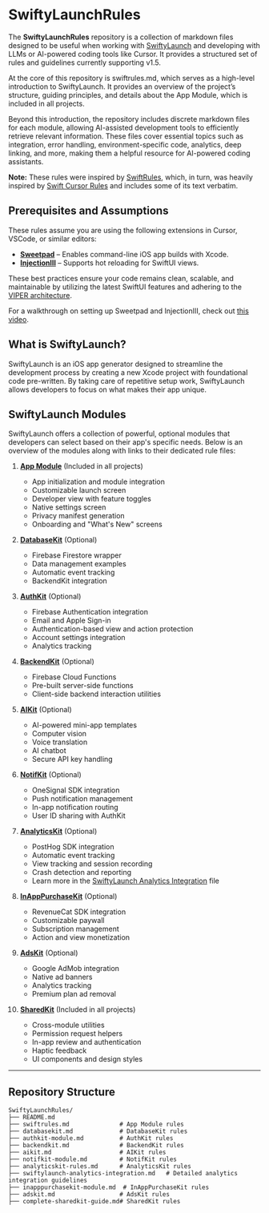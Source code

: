# SwiftyLaunchRules

The **SwiftyLaunchRules** repository is a collection of markdown files designed to be useful when working with [SwiftyLaunch](http://swiftylaun.ch) and developing with LLMs or AI-powered coding tools like Cursor. It provides a structured set of rules and guidelines currently supporting v1.5.

At the core of this repository is swiftrules.md, which serves as a high-level introduction to SwiftyLaunch. It provides an overview of the project’s structure, guiding principles, and details about the App Module, which is included in all projects.

Beyond this introduction, the repository includes discrete markdown files for each module, allowing AI-assisted development tools to efficiently retrieve relevant information. These files cover essential topics such as integration, error handling, environment-specific code, analytics, deep linking, and more, making them a helpful resource for AI-powered coding assistants.

**Note:** These rules were inspired by [SwiftRules](https://github.com/danielraffel/SwiftRules), which, in turn, was heavily inspired by [Swift Cursor Rules](https://www.rayfernando.ai/swift-cursor-rules) and includes some of its text verbatim.

## Prerequisites and Assumptions

These rules assume you are using the following extensions in Cursor, VSCode, or similar editors:

- **[Sweetpad](https://sweetpad.hyzyla.dev)** – Enables command-line iOS app builds with Xcode.
- **[InjectionIII](https://github.com/johnno1962/InjectionIII)** – Supports hot reloading for SwiftUI views.

These best practices ensure your code remains clean, scalable, and maintainable by utilizing the latest SwiftUI features and adhering to the [VIPER architecture](https://medium.com/@pinarkocak/understanding-viper-pattern-619fa9a0b1f1).

For a walkthrough on setting up Sweetpad and InjectionIII, check out [this video](https://www.youtube.com/watch?v=s7BVmsZSmWQ).

## What is SwiftyLaunch?

SwiftyLaunch is an iOS app generator designed to streamline the development process by creating a new Xcode project with foundational code pre-written. By taking care of repetitive setup work, SwiftyLaunch allows developers to focus on what makes their app unique.

## SwiftyLaunch Modules

SwiftyLaunch offers a collection of powerful, optional modules that developers can select based on their app's specific needs. Below is an overview of the modules along with links to their dedicated rule files:

1. **[App Module](swiftrules.md)** (Included in all projects)  
   - App initialization and module integration  
   - Customizable launch screen  
   - Developer view with feature toggles  
   - Native settings screen  
   - Privacy manifest generation  
   - Onboarding and "What's New" screens

2. **[DatabaseKit](databasekit.md)** (Optional)  
   - Firebase Firestore wrapper  
   - Data management examples  
   - Automatic event tracking  
   - BackendKit integration

3. **[AuthKit](authkit-module.md)** (Optional)  
   - Firebase Authentication integration  
   - Email and Apple Sign-in  
   - Authentication-based view and action protection  
   - Account settings integration  
   - Analytics tracking

4. **[BackendKit](backendkit.md)** (Optional)  
   - Firebase Cloud Functions  
   - Pre-built server-side functions  
   - Client-side backend interaction utilities

5. **[AIKit](aikit.md)** (Optional)  
   - AI-powered mini-app templates  
   - Computer vision  
   - Voice translation  
   - AI chatbot  
   - Secure API key handling

6. **[NotifKit](notifkit-module.md)** (Optional)  
   - OneSignal SDK integration  
   - Push notification management  
   - In-app notification routing  
   - User ID sharing with AuthKit

7. **[AnalyticsKit](analyticskit-rules.md)** (Optional)  
   - PostHog SDK integration  
   - Automatic event tracking  
   - View tracking and session recording  
   - Crash detection and reporting  
   - Learn more in the [SwiftyLaunch Analytics Integration](swiftylaunch-analytics-integration.md) file

8. **[InAppPurchaseKit](inapppurchasekit-module.md)** (Optional)  
   - RevenueCat SDK integration  
   - Customizable paywall  
   - Subscription management  
   - Action and view monetization

9. **[AdsKit](adskit.md)** (Optional)  
   - Google AdMob integration  
   - Native ad banners  
   - Analytics tracking  
   - Premium plan ad removal

10. **[SharedKit](complete-sharedkit-guide.md)** (Included in all projects)  
    - Cross-module utilities  
    - Permission request helpers  
    - In-app review and authentication  
    - Haptic feedback  
    - UI components and design styles

---

## Repository Structure

```
SwiftyLaunchRules/
├── README.md
├── swiftrules.md              # App Module rules
├── databasekit.md             # DatabaseKit rules
├── authkit-module.md          # AuthKit rules
├── backendkit.md              # BackendKit rules
├── aikit.md                   # AIKit rules
├── notifkit-module.md         # NotifKit rules
├── analyticskit-rules.md      # AnalyticsKit rules
├── swiftylaunch-analytics-integration.md   # Detailed analytics integration guidelines
├── inapppurchasekit-module.md  # InAppPurchaseKit rules
├── adskit.md                  # AdsKit rules
├── complete-sharedkit-guide.md# SharedKit rules
```
